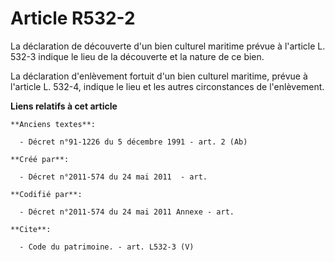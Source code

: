 # Article R532-2

La déclaration de découverte d'un bien culturel maritime prévue à l'article L. 532-3 indique le lieu de la découverte et la
nature de ce bien. 

La déclaration d'enlèvement fortuit d'un bien culturel maritime, prévue à l'article L. 532-4, indique le lieu et les autres
circonstances de l'enlèvement.

**Liens relatifs à cet article**

	**Anciens textes**:

	  - Décret n°91-1226 du 5 décembre 1991 - art. 2 (Ab)

	**Créé par**:

	  - Décret n°2011-574 du 24 mai 2011  - art.

	**Codifié par**:

	  - Décret n°2011-574 du 24 mai 2011 Annexe - art.

	**Cite**:

	  - Code du patrimoine. - art. L532-3 (V)
